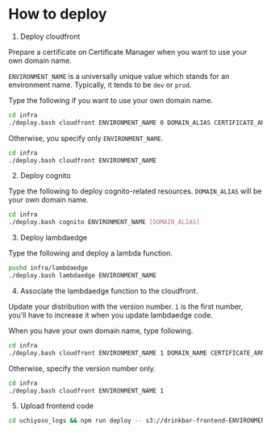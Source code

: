 # How to deploy

1. Deploy cloudfront

Prepare a certificate on Certificate Manager when you want to use your own domain name.

`ENVIRONMENT_NAME` is a universally unique value which stands for an environment name.
Typically, it tends to be `dev` or `prod`.

Type the following if you want to use your own domain name.

```bash
cd infra
./deploy.bash cloudfront ENVIRONMENT_NAME 0 DOMAIN_ALIAS CERTIFICATE_ARN
```

Otherwise, you specify only `ENVIRONMENT_NAME`.

```bash
cd infra
./deploy.bash cloudfront ENVIRONMENT_NAME
```

2. Deploy cognito

Type the following to deploy cognito-related resources.
`DOMAIN_ALIAS` will be your own domain name.

```bash
cd infra
./deploy.bash cognito ENVIRONMENT_NAME [DOMAIN_ALIAS]
```

3. Deploy lambdaedge

Type the following and deploy a lambda function.

```bash
pushd infra/lambdaedge
./deploy.bash lambdaedge ENVIRONMENT_NAME
```

4. Associate the lambdaedge function to the cloudfront.

Update your distribution with the version number.
`1` is the first number, you'll have to increase it when you update lambdaedge code.

When you have your own domain name, type following.

```bash
cd infra
./deploy.bash cloudfront ENVIRONMENT_NAME 1 DOMAIN_NAME CERTIFICATE_ARN
```
Otherwise, specify the version number only.

```bash
cd infra
./deploy.bash cloudfront ENVIRONMENT_NAME 1
```

5. Upload frontend code

```bash
cd uchiyoso_logs && npm run deploy -- s3://drinkbar-frontend-ENVIRONMENT_NAME
```
